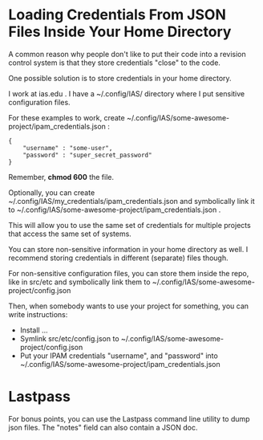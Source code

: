 # Loading Credentials From JSON Files Inside Your Home Directory

A common reason why people don't like to put their code into a revision control system
is that they store credentials "close" to the code.

One possible solution is to store credentials in your home directory.

I work at ias.edu .  I have a ~/.config/IAS/ directory where I put sensitive
configuration files.

For these examples to work, create ~/.config/IAS/some-awesome-project/ipam_credentials.json :

```
{
	"username" : "some-user",
	"password" : "super_secret_password"
}
```

Remember, **chmod 600** the file.

Optionally, you can create ~/.config/IAS/my_credentials/ipam_credentials.json and symbolically
link it to ~/.config/IAS/some-awesome-project/ipam_credentials.json .

This will allow you to use the same set of credentials for multiple projects that access
the same set of systems.

You can store non-sensitive information in your home directory as well.  I recommend storing
credentials in different (separate) files though.

For non-sensitive configuration files, you can store them inside the repo, like in src/etc
and symbolically link them to ~/.config/IAS/some-awesome-project/config.json

Then, when somebody wants to use your project for something, you can write instructions:

* Install ...
* Symlink src/etc/config.json to ~/.config/IAS/some-awesome-project/config.json
* Put your IPAM credentials "username", and "password" into ~/.config/IAS/some-awesome-project/ipam_credentials.json

# Lastpass

For bonus points, you can use the Lastpass command line utility to dump json files.  The "notes" field
can also contain a JSON doc.
